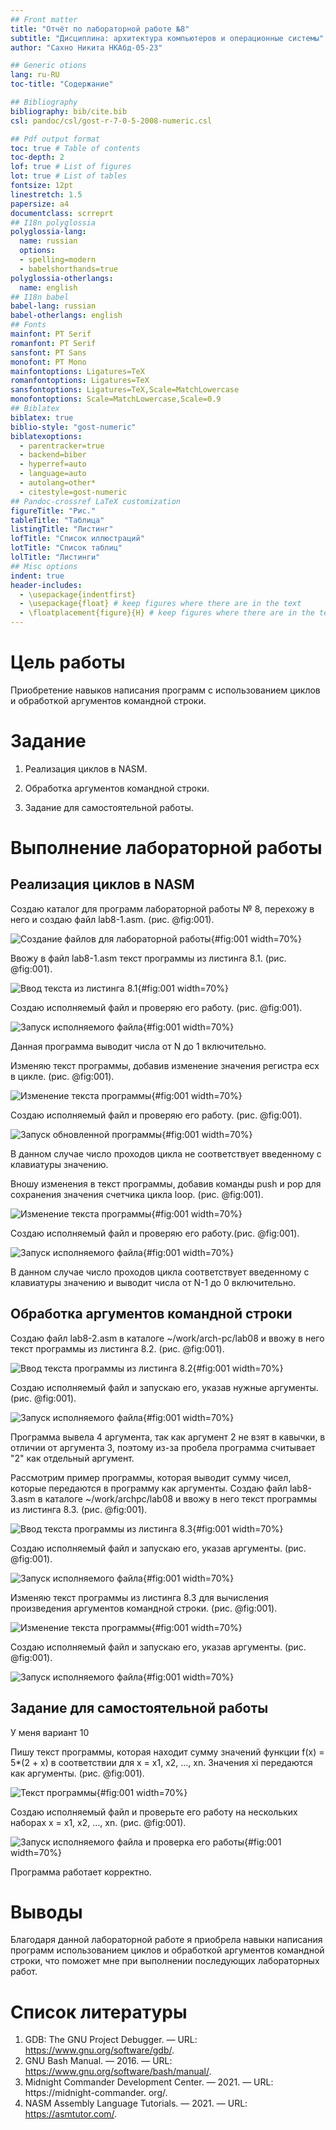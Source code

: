 ```yaml
---
## Front matter
title: "Отчёт по лабораторной работе №8"
subtitle: "Дисциплина: архитектура компьютеров и операционные системы"
author: "Сахно Никита НКАбд-05-23"

## Generic otions
lang: ru-RU
toc-title: "Содержание"

## Bibliography
bibliography: bib/cite.bib
csl: pandoc/csl/gost-r-7-0-5-2008-numeric.csl

## Pdf output format
toc: true # Table of contents
toc-depth: 2
lof: true # List of figures
lot: true # List of tables
fontsize: 12pt
linestretch: 1.5
papersize: a4
documentclass: scrreprt
## I18n polyglossia
polyglossia-lang:
  name: russian
  options:
  - spelling=modern
  - babelshorthands=true
polyglossia-otherlangs:
  name: english
## I18n babel
babel-lang: russian
babel-otherlangs: english
## Fonts
mainfont: PT Serif
romanfont: PT Serif
sansfont: PT Sans
monofont: PT Mono
mainfontoptions: Ligatures=TeX
romanfontoptions: Ligatures=TeX
sansfontoptions: Ligatures=TeX,Scale=MatchLowercase
monofontoptions: Scale=MatchLowercase,Scale=0.9
## Biblatex
biblatex: true
biblio-style: "gost-numeric"
biblatexoptions:
  - parentracker=true
  - backend=biber
  - hyperref=auto
  - language=auto
  - autolang=other*
  - citestyle=gost-numeric
## Pandoc-crossref LaTeX customization
figureTitle: "Рис."
tableTitle: "Таблица"
listingTitle: "Листинг"
lofTitle: "Список иллюстраций"
lotTitle: "Список таблиц"
lolTitle: "Листинги"
## Misc options
indent: true
header-includes:
  - \usepackage{indentfirst}
  - \usepackage{float} # keep figures where there are in the text
  - \floatplacement{figure}{H} # keep figures where there are in the text
---
```


# Цель работы

Приобретение навыков написания программ с использованием циклов и обработкой аргументов командной строки.

# Задание

1. Реализация циклов в NASM.

2. Обработка аргументов командной строки.

3. Задание для самостоятельной работы.


# Выполнение лабораторной работы

## **Реализация циклов в NASM**

Создаю каталог для программ лабораторной работы № 8, перехожу в него и создаю файл lab8-1.asm. (рис. @fig:001).

![Создание файлов для лабораторной работы](image/1.bmp){#fig:001 width=70%}

Ввожу в файл lab8-1.asm текст программы из листинга 8.1. (рис. @fig:001).

![Ввод текста из листинга 8.1](image/2.bmp){#fig:001 width=70%}

Создаю исполняемый файл и проверяю его работу. (рис. @fig:001).

![Запуск исполняемого файла](image/3.bmp){#fig:001 width=70%}

Данная программа выводит числа от N до 1 включительно. 

Изменяю текст программы, добавив изменение значения регистра ecx в цикле. (рис. @fig:001).

![Изменение текста программы](image/4.bmp){#fig:001 width=70%}

Создаю исполняемый файл и проверяю его работу. (рис. @fig:001).

![Запуск обновленной программы](image/5.bmp){#fig:001 width=70%}

В данном случае число проходов цикла не соответствует введенному с клавиатуры значению.

Вношу изменения в текст программы, добавив команды push и pop для сохранения значения счетчика цикла loop. (рис. @fig:001).

![Изменение текста программы](image/6.bmp){#fig:001 width=70%}

Создаю исполняемый файл и проверяю его работу.(рис. @fig:001).

![Запуск исполняемого файла](image/7.bmp){#fig:001 width=70%}

В данном случае число проходов цикла соответствует введенному с клавиатуры значению и выводит числа от N-1 до 0 включительно. 

## **Обработка аргументов командной строки**

Создаю файл lab8-2.asm в каталоге ~/work/arch-pc/lab08 и ввожу в него текст программы из листинга 8.2. (рис. @fig:001).

![Ввод текста программы из листинга 8.2](image/8.bmp){#fig:001 width=70%}

Создаю исполняемый файл и запускаю его, указав нужные аргументы. (рис. @fig:001).

![Запуск исполняемого файла](image/9.bmp){#fig:001 width=70%}

Программа вывела 4 аргумента, так как аргумент 2 не взят в кавычки, в отличии от аргумента 3, поэтому из-за пробела программа считывает "2" как отдельный аргумент.

Рассмотрим пример программы, которая выводит сумму чисел, которые передаются в программу как аргументы. Создаю файл lab8-3.asm в каталоге ~/work/archpc/lab08 и ввожу в него текст программы из листинга 8.3. (рис. @fig:001).

![Ввод текста программы из листинга 8.3](image/10.bmp){#fig:001 width=70%}

Создаю исполняемый файл и запускаю его, указав аргументы. (рис. @fig:001).

![Запуск исполняемого файла](image/11.bmp){#fig:001 width=70%}

Изменяю текст программы из листинга 8.3 для вычисления произведения аргументов
командной строки. (рис. @fig:001).

![Изменение текста программы](image/12.bmp){#fig:001 width=70%}

Создаю исполняемый файл и запускаю его, указав аргументы. (рис. @fig:001).

![Запуск исполняемого файла](image/13.bmp){#fig:001 width=70%}

## **Задание для самостоятельной работы**

У меня вариант 10


Пишу текст программы, которая находит сумму значений функции f(x) = 5*(2 + x) в соответствии для x = x1, x2, ..., xn. Значения xi передаются как аргументы. (рис. @fig:001).

![Текст программы](image/14.bmp){#fig:001 width=70%}

Создаю исполняемый файл и проверьте его работу на нескольких наборах x = x1, x2, ..., xn. (рис. @fig:001).

![Запуск исполняемого файла и проверка его работы](image/15.bmp){#fig:001 width=70%}

Программа работает корректно.



# Выводы

Благодаря данной лабораторной работе я приобрела навыки написания программ использованием циклов и обработкой аргументов командной строки, что поможет мне при выполнении последующих лабораторных работ.

# Список литературы

1. GDB: The GNU Project Debugger. — URL: https://www.gnu.org/software/gdb/.
2. GNU Bash Manual. — 2016. — URL: https://www.gnu.org/software/bash/manual/.
3. Midnight Commander Development Center. — 2021. — URL: https://midnight-commander.
org/.
4. NASM Assembly Language Tutorials. — 2021. — URL: https://asmtutor.com/.
